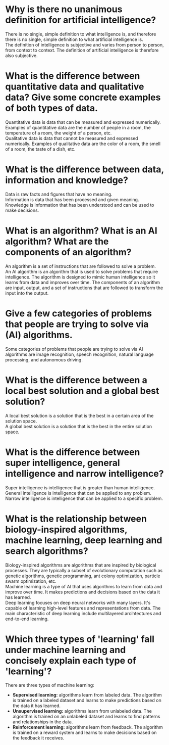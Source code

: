 # Why is there no unanimous definition for artificial intelligence?
 There is no single, simple definition to what intelligence is, and therefore there is no single, simple definition to what artificial intelligence is.  
 The definition of intelligence is subjective and varies from person to person, from context to context. The definition of artificial intelligence is therefore also subjective.

# What is the difference between quantitative data and qualitative data? Give some concrete examples of both types of data.
Quantitative data is data that can be measured and expressed numerically. Examples of quantitative data are the number of people in a room, the temperature of a room, the weight of a person, etc.  
Qualitative data is data that cannot be measured and expressed numerically. Examples of qualitative data are the color of a room, the smell of a room, the taste of a dish, etc.

# What is the difference between data, information and knowledge?

Data is raw facts and figures that have no meaning.  
Information is data that has been processed and given meaning.  
Knowledge is information that has been understood and can be used to make decisions.

# What is an algorithm? What is an AI algorithm? What are the components of an algorithm?

An algorithm is a set of instructions that are followed to solve a problem.  
An AI algorithm is an algorithm that is used to solve problems that require intelligence. The algorithm is designed to mimic human intelligence so it learns from data and improves over time. 
The components of an algorithm are input, output, and a set of instructions that are followed to transform the input into the output.

# Give a few categories of problems that people are trying to solve via (AI) algorithms.

Some categories of problems that people are trying to solve via AI algorithms are image recognition, speech recognition, natural language processing, and autonomous driving.

# What is the difference between a local best solution and a global best solution?

A local best solution is a solution that is the best in a certain area of the solution space.  
A global best solution is a solution that is the best in the entire solution space.

# What is the difference between super intelligence, general intelligence and narrow intelligence?

Super intelligence is intelligence that is greater than human intelligence.  
General intelligence is intelligence that can be applied to any problem.  
Narrow intelligence is intelligence that can be applied to a specific problem.

# What is the relationship between biology-inspired algorithms, machine learning, deep learning and search algorithms?

Biology-inspired algorithms are algorithms that are inspired by biological processes. They are typically a subset of evolutionary computation such as genetic algorithms, genetic programming, ant colony optimization, particle swarm optimization, etc.  
Machine learning is a type of AI that uses algorithms to learn from data and improve over time. It makes predictions and decisions based on the data it has learned.  
Deep learning focuses on deep neural networks with many layers. It's capable of learning high-level features and representations from data. The main characteristic of deep learning include multilayered arcihtectures and end-to-end learning.

# Which three types of 'learning' fall under machine learning and concisely explain each type of 'learning'?

There are three types of machine learning: 
* **Supervised learning:** algorithms learn from labeled data. The algorithm is trained on a labeled dataset and learns to make predictions based on the data it has learned.
* **Unsupervised learning:** algorithms learn from unlabeled data. The algorithm is trained on an unlabeled dataset and learns to find patterns and relationships in the data.
* **Reinforcement learning:** algorithms learn from feedback. The algorithm is trained on a reward system and learns to make decisions based on the feedback it receives.